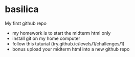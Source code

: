 # basilica
My first github repo

* my homework is to start the midterm html only
* install git on my home computer
* follow this tuturial  (try.github.ic/levels/1/challenges/1)
* bonus upload your midterm html into a new github repo 
